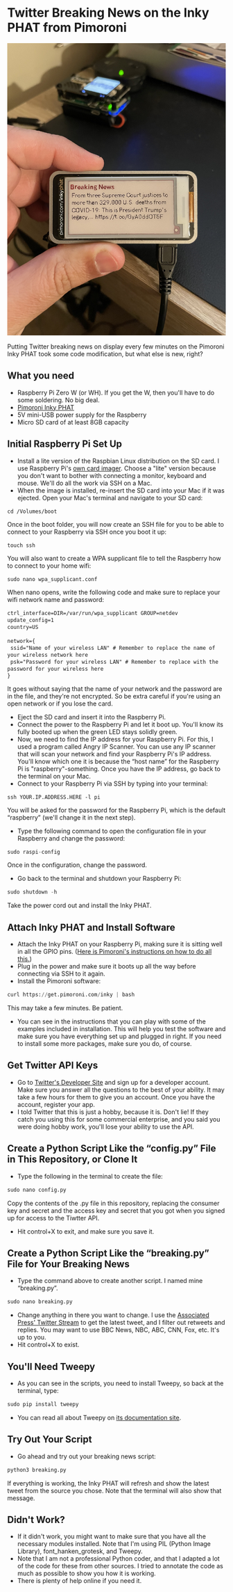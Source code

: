 # Twitter Breaking News on the Inky PHAT from Pimoroni

![Image of The PHAT at Work](https://github.com/RFNajera/Inky-PHAT-Breaking-News/blob/main/breaking_news_inky.jpg)

Putting Twitter breaking news on display every few minutes on the Pimoroni Inky PHAT took some code modification, but what else is new, right?

## What you need
* Raspberry Pi Zero W (or WH). If you get the W, then you'll have to do some soldering. No big deal.
* [Pimoroni Inky PHAT](https://shop.pimoroni.com/products/inky-phat?variant=12549254217811)
* 5V mini-USB power supply for the Raspberry
* Micro SD card of at least 8GB capacity

## Initial Raspberry Pi Set Up
* Install a lite version of the Raspbian Linux distribution on the SD card. I use Raspberry Pi's [own card imager](https://www.raspberrypi.org/software/). Choose a "lite" version because you don't want to bother with connecting a monitor, keyboard and mouse. We'll do all the work via SSH on a Mac.
* When the image is installed, re-insert the SD card into your Mac if it was ejected. Open your Mac's terminal and navigate to your SD card:
```
cd /Volumes/boot
```
Once in the boot folder, you will now create an SSH file for you to be able to connect to your Raspberry via SSH once you boot it up:
```
touch ssh
```
You will also want to create a WPA supplicant file to tell the Raspberry how to connect to your home wifi:
```
sudo nano wpa_supplicant.conf
```
When nano opens, write the following code and make sure to replace your wifi network name and password:
```
ctrl_interface=DIR=/var/run/wpa_supplicant GROUP=netdev
update_config=1
country=US

network={
 ssid="Name of your wireless LAN" # Remember to replace the name of your wireless network here
 psk="Password for your wireless LAN" # Remember to replace with the password for your wireless here
}
```
It goes without saying that the name of your network and the password are in the file, and they're not encrypted. So be extra careful if you're using an open network or if you lose the card.
* Eject the SD card and insert it into the Raspberry Pi.
* Connect the power to the Raspberry Pi and let it boot up. You'll know its fully booted up when the green LED stays solidly green.
* Now, we need to find the IP address for your Raspberry Pi. For this, I used a program called Angry IP Scanner. You can use any IP scanner that will scan your network and find your Raspberry Pi's IP address. You'll know which one it is because the “host name” for the Raspberry Pi is "raspberry"-something. Once you have the IP address, go back to the terminal on your Mac.
* Connect to your Raspberry Pi via SSH by typing into your terminal:
```
ssh YOUR.IP.ADDRESS.HERE -l pi
```
You will be asked for the password for the Raspberry Pi, which is the default “raspberry” (we'll change it in the next step).
* Type the following command to open the configuration file in your Raspberry and change the password:
```python
sudo raspi-config
```
Once in the configuration, change the password.
* Go back to the terminal and shutdown your Raspberry Pi:
```python
sudo shutdown -h
```
Take the power cord out and install the Inky PHAT.

## Attach Inky PHAT and Install Software
* Attach the Inky PHAT on your Raspberry Pi, making sure it is sitting well in all the GPIO pins. ([Here is Pimoroni's instructions on how to do all this.](https://learn.pimoroni.com/tutorial/sandyj/getting-started-with-inky-phat))
* Plug in the power and make sure it boots up all the way before connecting via SSH to it again.
* Install the Pimoroni software:
```python
curl https://get.pimoroni.com/inky | bash
```
This may take a few minutes. Be patient.
* You can see in the instructions that you can play with some of the examples included in installation. This will help you test the software and make sure you have everything set up and plugged in right. If you need to install some more packages, make sure you do, of course.

## Get Twitter API Keys
* Go to [Twitter's Developer Site](https://developer.twitter.com/) and sign up for a developer account. Make sure you answer all the questions to the best of your ability. It may take a few hours for them to give you an account. Once you have the account, register your app.
* I told Twitter that this is just a hobby, because it is. Don't lie! If they catch you using this for some commercial enterprise, and you said you were doing hobby work, you'll lose your ability to use the API.

## Create a Python Script Like the “config.py” File in This Repository, or Clone It
* Type the following in the terminal to create the file:
```python
sudo nano config.py
```
Copy the contents of the .py file in this repository, replacing the consumer key and secret and the access key and secret that you got when you signed up for access to the Tiwtter API.
* Hit control+X to exit, and make sure you save it.

## Create a Python Script Like the “breaking.py” File for Your Breaking News
* Type the command above to create another script. I named mine “breaking.py”.
```python
sudo nano breaking.py
```
* Change anything in there you want to change. I use the [Associated Press' Twitter Stream](https://twitter.com/ap) to get the latest tweet, and I filter out retweets and replies. You may want to use BBC News, NBC, ABC, CNN, Fox, etc. It's up to you.
* Hit control+X to exist.

## You'll Need Tweepy
* As you can see in the scripts, you need to install Tweepy, so back at the terminal, type:
```python
sudo pip install tweepy
```
* You can read all about Tweepy on [its documentation site](http://docs.tweepy.org/en/latest/install.html).

## Try Out Your Script
* Go ahead and try out your breaking news script:
```python
python3 breaking.py
```
If everything is working, the Inky PHAT will refresh and show the latest tweet from the source you chose. Note that the terminal will also show that message.

## Didn't Work?
* If it didn't work, you might want to make sure that you have all the necessary modules installed. Note that I'm using PIL (Python Image Library), font_hanken_grotesk, and Tweepy.
* Note that I am not a professional Python coder, and that I adapted a lot of the code for these from other sources. I tried to annotate the code as much as possible to show you how it is working.
* There is plenty of help online if you need it.
